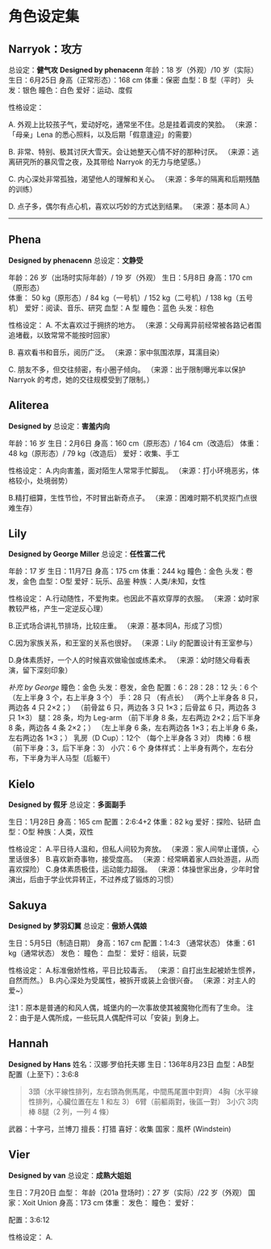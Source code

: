 # 角色设定集 #

## Narryok：攻方 ##
总设定：**健气攻**
**Designed by phenacenn**
年龄：18 岁（外观）/10 岁（实际）
生日：6月25日
身高（正常形态）：168 cm
体重：保密
血型：B 型（平时）
头发：银色
瞳色：白色
爱好：运动、度假

性格设定：

A. 外观上比较孩子气，爱动好吃，通常坐不住。总是挂着调皮的笑脸。
（来源：「母亲」Lena 的悉心照料，以及后期「假意逢迎」的需要）

B. 非常、特别、极其讨厌大雪天。会让她整天心情不好的那种讨厌。
（来源：逃离研究所的暴风雪之夜，及其带给 Narryok 的无力与绝望感。）

C. 内心深处非常孤独，渴望他人的理解和关心。
（来源：多年的隔离和后期残酷的训练）

D. 点子多，偶尔有点心机，喜欢以巧妙的方式达到结果。
（来源：基本同 A.）

---

## Phena ##
**Designed by phenacenn**
总设定：**文静受**

年龄：26 岁（出场时实际年龄）/ 19 岁（外观）
生日：5月8日
身高：170 cm（原形态）  
体重： 50 kg（原形态）/  84 kg（一号机）/ 152 kg（二号机）/ 138 kg（五号机）
爱好：阅读、音乐、研究
血型：A 型
瞳色：蓝色
头发：棕色

性格设定：
A. 不太喜欢过于拥挤的地方。
（来源：父母离异前经常被各路记者围追堵截，以致常常不能按时回家）

B. 喜欢看书和音乐，阅历广泛。
（来源：家中氛围浓厚，耳濡目染）

C. 朋友不多，但交往频密，有小圈子倾向。
（来源：出于限制曝光率以保护 Narryok 的考虑，她的交往规模受到了限制。）

## Aliterea ##
**Designed by**
总设定：**害羞内向**

年龄：16 岁
生日：2月6日
身高：160 cm（原形态）/ 164 cm（改造后）
体重： 48 kg（原形态）/  79 kg（改造后）
爱好：收集、手工

性格设定：
A.内向害羞，面对陌生人常常手忙脚乱。
（来源：打小环境恶劣，体格较小，处境弱势）

B.精打细算，生性节俭，不时冒出新奇点子。
（来源：困难时期不机灵抠门点很难生存）

## Lily ##
**Designed by George Miller**
总设定：**任性富二代**

年龄：17 岁
生日：11月7日
身高：175 cm
体重：244 kg
瞳色：金色
头发：卷发，金色
血型：O型
爱好：玩乐、品鉴
种族：人类/未知，女性

性格设定：
A.行动随性，不爱拘束。也因此不喜欢穿厚的衣服。
（来源：幼时家教较严格，产生一定逆反心理）

B.正式场合讲礼节排场，比较庄重。
（来源：基本同A，形成了习惯）

C.因为家族关系，和王室的关系也很好。
（来源：Lily 的配置设计有王室参与）

D.身体素质好，一个人的时候喜欢做瑜伽或练柔术。
（来源：幼时随父母看表演，留下深刻印象）

*补充 by George*
瞳色：金色
头发：卷发，金色
配置：6：28：28：12
头：6 个
（左上半身 3 个，右上半身 3 个）
手：28 只
（有点长）
（两个上半身各 8 只，两边各 4 只 2×2；）
（前骨盆 6 只，两边各 3 只 1×3；后骨盆 6 只，两边各 3 只 1×3）
腿：28 条，均为 Leg-arm
 （前下半身 8 条，左右两边 2×2；后下半身 8 条，两边各 4 条 2×2；）
 （左上半身 6 条，左右两边各 1×3；右上半身 6 条，左右两边各 1×3；）
乳房（D Cup）：12个
 （每个上半身各 3 对）
肉棒：6 根
（前下半身：3，后下半身：3）
小穴：6 个
身体样式：上半身有两个，左右分布，下半身为半人马型（后躯干）

## Kielo ##
**Designed by 假牙**
总设定：**多面副手**

生日：1月28日
身高：165 cm
配置：2:6:4+2
体重：82 kg
爱好：探险、钻研
血型：O型
种族：人类，双性

性格设定：
A.平日待人温和，但私人间较为奔放。
（来源：家人间举止谨慎，心里话很多）
B.喜欢新奇事物，接受度高。
（来源：经常瞒着家人四处游逛，从而喜欢探险）
C.身体素质极佳，运动能力超强。
（来源：体操世家出身，少年时曾演出，后由于学业优异转正，不过养成了锻炼的习惯）

## Sakuya ##
**Designed by 梦羽幻翼**
总设定：**傲娇人偶娘**

生日：5月5日（制造日期）
身高：167 cm
配置：1:4:3 （通常状态）
体重：61 kg（通常状态）
发色：
瞳色：
血型：
爱好：组装，玩耍

性格设定：
A.标准傲娇性格，平日比较毒舌。
（来源：自打出生起被娇生惯养，自然而然。）
B.内心深处为受属性，被拆开或装上会很兴奋。
（来源：对主人的爱~）

注1：原本是普通的和风人偶，城堡内的一次事故使其被魔物化而有了生命。
注2：由于是人偶所成，一些玩具人偶配件可以「安装」到身上。

## Hannah ##
**Designed by Hans**
姓名：汉娜·罗伯托夫娜
生日：136年8月23日
血型：AB型
配置（上至下）：3:6:8
> 3頭（水平線性排列，左右頭為側馬尾，中間馬尾置中對齊）
> 4胸（水平線性排列，心臟位置在左 1 和左 3）
> 6臂（前軀兩對，後區一對）
> 3小穴
> 3肉棒
> 8腿（2 列，一列 4 條）

武器：十字弓，兰博刀
擅長：打猎
喜好：收集
国家：風杯 (Windstein)



## Vier ##
**Designed by van**
总设定：**成熟大姐姐**

生日：7月20日
血型：
年龄（201a 登场时）：27 岁（实际）/22 岁（外观）
国家：Xoit Union
身高：173 cm
体重：
发色：
瞳色：
爱好：

配置：3:6:12

性格设定：
A.
